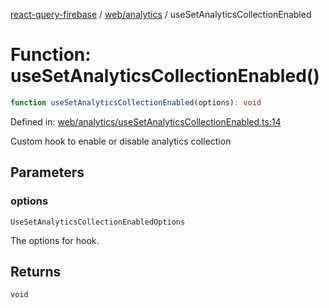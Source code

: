 [react-query-firebase](../../../modules.md) / [web/analytics](../index.md) / useSetAnalyticsCollectionEnabled

# Function: useSetAnalyticsCollectionEnabled()

```ts
function useSetAnalyticsCollectionEnabled(options): void
```

Defined in: [web/analytics/useSetAnalyticsCollectionEnabled.ts:14](https://github.com/vpishuk/react-query-firebase/blob/43c0734068a570cd646254bb366ccd8007f7dfed/web/analytics/useSetAnalyticsCollectionEnabled.ts#L14)

Custom hook to enable or disable analytics collection

## Parameters

### options

`UseSetAnalyticsCollectionEnabledOptions`

The options for hook.

## Returns

`void`
